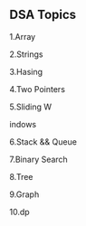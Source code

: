 


## DSA Topics

1.Array

2.Strings









3.Hasing









4.Two Pointers


























































5.Sliding W

indows








6.Stack && Queue




7.Binary Search

8.Tree

9.Graph

10.dp
